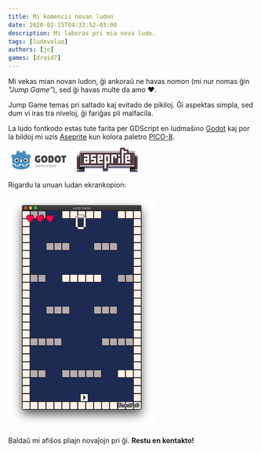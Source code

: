 ```yaml
---
title: Mi komencis novan ludon
date: 2020-02-15T04:33:52-03:00
description: Mi laboras pri mia nova ludo.
tags: [ludevoluo]
authors: [jc]
games: [droid7]
---
```


Mi vekas mian novan ludon, ĝi ankoraŭ ne havas nomon (mi nur nomas ĝin _"Jump Game"_), sed ĝi havas multe da amo ♥.

Jump Game temas pri saltado kaj evitado de pikiloj. Ĝi aspektas simpla, sed dum vi iras tra niveloj, ĝi fariĝas pli malfacila.

La ludo fontkodo estas tute farita per GDScript en ludmaŝino [Godot](https://godotengine.org) kaj por la bildoj mi uzis [Aseprite](https://aseprite.org/) kun kolora paletro [PICO-8](https://lospec.com/palette-list/pico-8).

![Godot](godot.png) &nbsp;&nbsp; ![Aseprite](aseprite.png)

Rigardu la unuan ludan ekrankopion:

![Luda ekrankopio](screenshot.png)

Baldaŭ mi afiŝos pliajn novaĵojn pri ĝi. **Restu en kontakto!**
